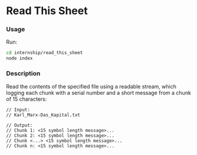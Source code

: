 # Read This Sheet

### Usage

Run:

```sh
cd internship/read_this_sheet
node index
```

### Description

Read the contents of the specified file using a readable stream, which logging each chunk with a serial number and a short message from a chunk of 15 characters:

```
// Input:
// Karl_Marx-Das_Kapital.txt

// Output:
// Chunk 1: <15 symbol length message>...
// Chunk 2: <15 symbol length message>...
// Chunk <...> <15 symbol length message>...
// Chunk n: <15 symbol length message>...
```

